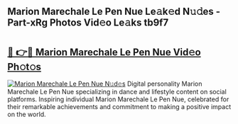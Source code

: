 ## Marion Marechale Le Pen Nue Le𝚊k𝚎d N𝚞𝚍es - Part-xRg Photos Vid𝚎o Le𝚊ks tb9f7

# <h2><a href="http://fb4fxn.evod.top/?m=Marion+Marechale+Le+Pen+Nue">🔗 👉🔴 Marion Marechale Le Pen Nue Vid𝚎o Ph𝚘t𝚘s</a></h2>

[![Marion Marechale Le Pen Nue N𝚞d𝚎s](https://i.imgur.com/8V9OHl7.gif)](http://fb4fxn.evod.top/?m=Marion+Marechale+Le+Pen+Nue)
Digital personality Marion Marechale Le Pen Nue specializing in dance and lifestyle content on social platforms. Inspiring individual Marion Marechale Le Pen Nue, celebrated for their remarkable achievements and commitment to making a positive impact on the world. 
